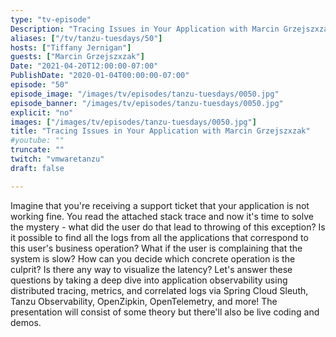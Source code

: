 ```yaml
---
type: "tv-episode"
Description: "Tracing Issues in Your Application with Marcin Grzejszxzak"
aliases: ["/tv/tanzu-tuesdays/50"]
hosts: ["Tiffany Jernigan"]
guests: ["Marcin Grzejszxzak"]
Date: "2021-04-20T12:00:00-07:00"
PublishDate: "2020-01-04T00:00:00-07:00"
episode: "50"
episode_image: "/images/tv/episodes/tanzu-tuesdays/0050.jpg"
episode_banner: "/images/tv/episodes/tanzu-tuesdays/0050.jpg"
explicit: "no"
images: ["/images/tv/episodes/tanzu-tuesdays/0050.jpg"]
title: "Tracing Issues in Your Application with Marcin Grzejszxzak"
#youtube: ""
truncate: ""
twitch: "vmwaretanzu"
draft: false

---
```


Imagine that you're receiving a support ticket that your application is not working fine. You read the attached stack trace and now it's time to solve the mystery - what did the user do that lead to throwing of this exception? Is it possible to find all the logs from all the applications that correspond to this user's business operation?  What if the user is complaining that the system is slow? How can you decide which concrete operation is the culprit? Is there any way to visualize the latency?  Let's answer these questions by taking a deep dive into application observability using distributed tracing, metrics, and correlated logs via Spring Cloud Sleuth, Tanzu Observability, OpenZipkin, OpenTelemetry, and more!  The presentation will consist of some theory but there'll also be live coding and demos.